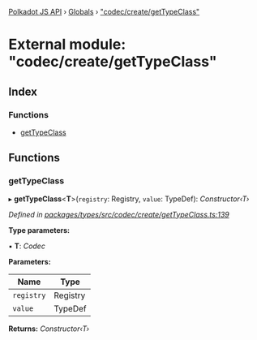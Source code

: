 [Polkadot JS API](../README.md) › [Globals](../globals.md) › ["codec/create/getTypeClass"](_codec_create_gettypeclass_.md)

# External module: "codec/create/getTypeClass"

## Index

### Functions

* [getTypeClass](_codec_create_gettypeclass_.md#gettypeclass)

## Functions

###  getTypeClass

▸ **getTypeClass**<**T**>(`registry`: Registry, `value`: TypeDef): *Constructor‹T›*

*Defined in [packages/types/src/codec/create/getTypeClass.ts:139](https://github.com/polkadot-js/api/blob/b6534d2958/packages/types/src/codec/create/getTypeClass.ts#L139)*

**Type parameters:**

▪ **T**: *Codec*

**Parameters:**

Name | Type |
------ | ------ |
`registry` | Registry |
`value` | TypeDef |

**Returns:** *Constructor‹T›*
